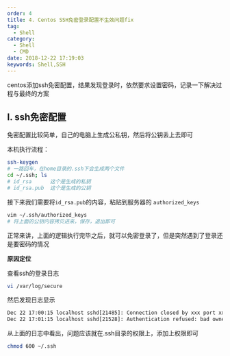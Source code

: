 ```yaml
---
order: 4
title: 4. Centos SSH免密登录配置不生效问题fix
tag:
  - Shell
category:
  - Shell
  - CMD
date: 2018-12-22 17:19:03
keywords: Shell,SSH
---
```


centos添加ssh免密配置，结果发现登录时，依然要求设置密码，记录一下解决过程与最终的方案

<!-- more -->

## I. ssh免密配置

免密配置比较简单，自己的电脑上生成公私钥，然后将公钥丢上去即可

本机执行流程：

```bash
ssh-keygen
# 一路回车，在home目录的.ssh下会生成两个文件
cd ~/.ssh; ls
# id_rsa      这个是生成的私钥
# id_rsa.pub  这个是生成的公钥
```

接下来我们需要将`id_rsa.pub`的内容，粘贴到服务器的
`authorized_keys`

```bash
vim ~/.ssh/authorized_keys
# 将上面的公钥内容拷贝进来，保存，退出即可
```

正常来讲，上面的逻辑执行完毕之后，就可以免密登录了，但是突然遇到了登录还是要密码的情况

**原因定位**

查看ssh的登录日志

```bash
vi /var/log/secure
```

然后发现日志显示

```txt
Dec 22 17:00:15 localhost sshd[21485]: Connection closed by xxx port xxx [preauth]
Dec 22 17:01:15 localhost sshd[21528]: Authentication refused: bad ownership or modes for directory /home/xxx/.ssh
```

从上面的日志中看出，问题应该就在.ssh目录的权限上，添加上权限即可

```sh
chmod 600 ~/.ssh
```

